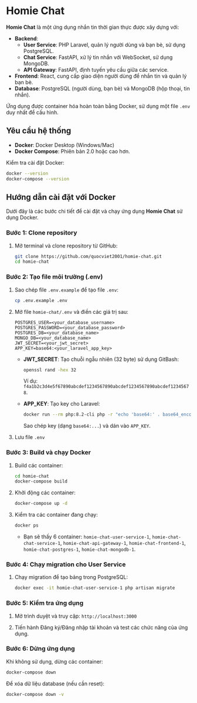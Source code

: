 # Homie Chat

**Homie Chat** là một ứng dụng nhắn tin thời gian thực được xây dựng với:

- **Backend**:
  - **User Service**: PHP Laravel, quản lý người dùng và bạn bè, sử dụng PostgreSQL.
  - **Chat Service**: FastAPI, xử lý tin nhắn với WebSocket, sử dụng MongoDB.
  - **API Gateway**: FastAPI, định tuyến yêu cầu giữa các service.
- **Frontend**: React, cung cấp giao diện người dùng để nhắn tin và quản lý bạn bè.
- **Database**: PostgreSQL (người dùng, bạn bè) và MongoDB (hộp thoại, tin nhắn).

Ứng dụng được container hóa hoàn toàn bằng Docker, sử dụng một file `.env` duy nhất để cấu hình.

## Yêu cầu hệ thống
- **Docker**: Docker Desktop (Windows/Mac)
- **Docker Compose**: Phiên bản 2.0 hoặc cao hơn.

Kiểm tra cài đặt Docker:
```bash
docker --version
docker-compose --version
```

## Hướng dẫn cài đặt với Docker

Dưới đây là các bước chi tiết để cài đặt và chạy ứng dụng **Homie Chat** sử dụng Docker.

### Bước 1: Clone repository
1. Mở terminal và clone repository từ GitHub:
   ```bash
   git clone https://github.com/quocviet2001/homie-chat.git
   cd homie-chat
   ```

### Bước 2: Tạo file môi trường (.env)
1. Sao chép file `.env.example` để tạo file `.env`:
   ```bash
   cp .env.example .env
   ```

2. Mở file `homie-chat/.env` và điền các giá trị sau:
   ```text
   POSTGRES_USER=<your_database_username>
   POSTGRES_PASSWORD=<your_database_password>
   POSTGRES_DB=<your_database_name>
   MONGO_DB=<your_database_name>
   JWT_SECRET=<your_jwt_secret>
   APP_KEY=base64:<your_laravel_app_key>
   ```

   - **JWT_SECRET**: Tạo chuỗi ngẫu nhiên (32 byte) sử dụng GitBash:
     ```bash
     openssl rand -hex 32
     ```
     Ví dụ: `f4a1b2c3d4e5f67890abcdef1234567890abcdef1234567890abcdef12345678`.

   - **APP_KEY**: Tạo key cho Laravel:
     ```bash
     docker run --rm php:8.2-cli php -r "echo 'base64:' . base64_encode(random_bytes(32)) . PHP_EOL;"
     ```
     Sao chép key (dạng `base64:...`) và dán vào `APP_KEY`.

3. Lưu file `.env`

### Bước 3: Build và chạy Docker
1. Build các container:
   ```bash
   cd homie-chat
   docker-compose build
   ```

2. Khởi động các container:
   ```bash
   docker-compose up -d
   ```

3. Kiểm tra các container đang chạy:
   ```bash
   docker ps
   ```
   - Bạn sẽ thấy 6 container: `homie-chat-user-service-1`, `homie-chat-chat-service-1`, `homie-chat-api-gateway-1`, `homie-chat-frontend-1`, `homie-chat-postgres-1`, `homie-chat-mongodb-1`.

### Bước 4: Chạy migration cho User Service
1. Chạy migration để tạo bảng trong PostgreSQL:
   ```bash
   docker exec -it homie-chat-user-service-1 php artisan migrate
   ```

### Bước 5: Kiểm tra ứng dụng
1. Mở trình duyệt và truy cập: `http://localhost:3000`

2. Tiến hành Đăng ký/Đăng nhập tài khoản và test các chức năng của ứng dụng.

### Bước 6: Dừng ứng dụng
Khi không sử dụng, dừng các container:
```bash
docker-compose down
```

Để xóa dữ liệu database (nếu cần reset):
```bash
docker-compose down -v
```
